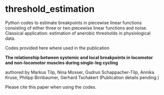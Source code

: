 # threshold_estimation

Python codes to estimate breakpoints in piecewise linear functions consisting of either three or two piecewise linear functions and noise.
Classical application: estimation of anerobic thresholds in physiological data.

Codes provided here where used in the publication

**The relationship between systemic and local breakpoints in locomotor and non-locomotor muscles during single-leg cycling**

authored by Markus Tilp, Nina Mosser, Gudrun Schappacher-Tilp, Annika Kruse, Philipp Birnbaumer, Gerhard Tschakert
(Publication details pending.)

Please cite this paper when using the codes.
